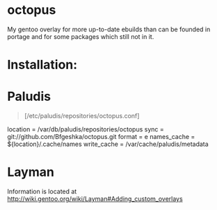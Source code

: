 octopus
=======
My gentoo overlay for more up-to-date ebuilds than can be founded in portage and for some packages which still not in it.

Installation:
=======
# Paludis
>[/etc/paludis/repositories/octopus.conf]

location = /var/db/paludis/repositories/octopus
sync = git://github.com/Bfgeshka/octopus.git
format = e
names_cache = ${location}/.cache/names
write_cache = /var/cache/paludis/metadata

# Layman
Information is located at http://wiki.gentoo.org/wiki/Layman#Adding_custom_overlays
